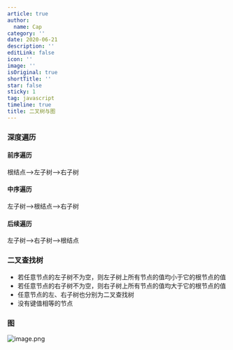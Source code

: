 ```yaml
---
article: true
author:
  name: Cap
category: ''
date: 2020-06-21
description: ''
editLink: false
icon: ''
image: ''
isOriginal: true
shortTitle: ''
star: false
sticky: 1
tag: javascript
timeline: true
title: 二叉树与图
---
```



### 深度遍历

#### 前序遍历

根结点-->左子树-->右子树

#### 中序遍历

左子树-->根结点-->右子树

#### 后续遍历

左子树-->右子树-->根结点

### 二叉查找树

- 若任意节点的左子树不为空，则左子树上所有节点的值均小于它的根节点的值
- 若任意节点的右子树不为空，则右子树上所有节点的值均大于它的根节点的值
- 任意节点的左、右子树也分别为二叉查找树
- 没有键值相等的节点

### 图

![image.png](https://cdn.nlark.com/yuque/0/2020/png/297368/1592559974987-faca2775-3a91-4424-a4e8-f54a4875e57e.png#align=left&display=inline&height=159&margin=%5Bobject%20Object%5D&name=image.png&originHeight=318&originWidth=680&size=62602&status=done&style=none&width=340)
